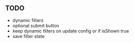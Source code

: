 ## TODO

- dynamic filters
- optional submit button
- keep dynamic filters on update config or if isShown true
- save filter state
